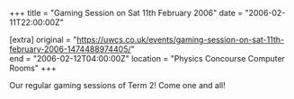 +++
title = "Gaming Session on Sat 11th February 2006"
date = "2006-02-11T22:00:00Z"

[extra]
original = "https://uwcs.co.uk/events/gaming-session-on-sat-11th-february-2006-1474488974405/"    
end = "2006-02-12T04:00:00Z"
location = "Physics Concourse Computer Rooms"
+++

Our regular gaming sessions of Term 2\! Come one and all\!

